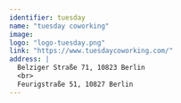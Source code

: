 ```yaml
---
identifier: tuesday
name: "tuesday coworking"
image: 
logo: "logo-tuesday.png"
link: "https://www.tuesdaycoworking.com/"
address: |
  Belziger Straße 71, 10823 Berlin
  <br>
  Feurigstraße 51, 10827 Berlin
---
```

